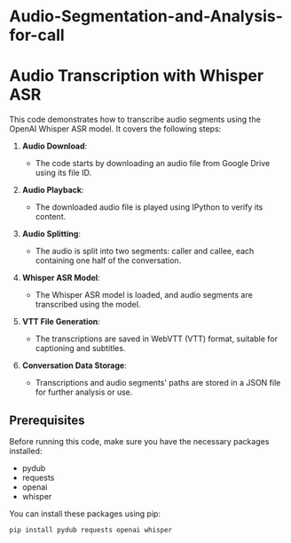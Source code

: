 # Audio-Segmentation-and-Analysis-for-call

# Audio Transcription with Whisper ASR

This code demonstrates how to transcribe audio segments using the OpenAI Whisper ASR model. It covers the following steps:

1. **Audio Download**:
   - The code starts by downloading an audio file from Google Drive using its file ID.

2. **Audio Playback**:
   - The downloaded audio file is played using IPython to verify its content.

3. **Audio Splitting**:
   - The audio is split into two segments: caller and callee, each containing one half of the conversation.

4. **Whisper ASR Model**:
   - The Whisper ASR model is loaded, and audio segments are transcribed using the model.

5. **VTT File Generation**:
   - The transcriptions are saved in WebVTT (VTT) format, suitable for captioning and subtitles.

6. **Conversation Data Storage**:
   - Transcriptions and audio segments' paths are stored in a JSON file for further analysis or use.

## Prerequisites

Before running this code, make sure you have the necessary packages installed:
- pydub
- requests
- openai
- whisper

You can install these packages using pip:
```bash
pip install pydub requests openai whisper
